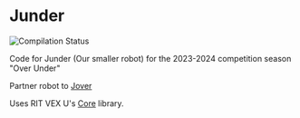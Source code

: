 # Junder
![Compilation Status](https://github.com/RIT-VEX-U/2023-2024-1/actions/workflows/c-cpp.yml/badge.svg)

Code for Junder (Our smaller robot) for the 2023-2024 competition season "Over Under"

Partner robot to [Jover](https://github.com/RIT-VEX-U/Jover)

Uses RIT VEX U's [Core](https://github.com/RIT-VEX-U/Core) library. 

